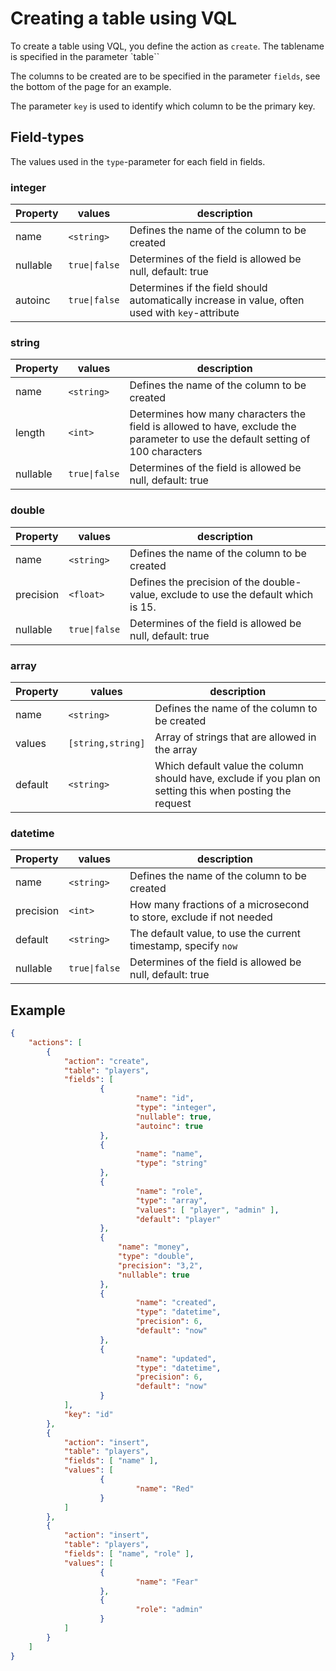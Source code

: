 # Creating a table using VQL
To create a table using VQL, you define the action as `create`.
The tablename is specified in the parameter `table``

The columns to be created are to be specified in the parameter `fields`, see the bottom of the page for an example.

The parameter `key` is used to identify which column to be the primary key.

## Field-types
The values used in the `type`-parameter for each field in fields.

### integer
Property|values|description
:-|-|-
name| `<string>` | Defines the name of the column to be created
nullable| `true\|false`| Determines of the field is allowed be null, default: true
autoinc| `true\|false`| Determines if the field should automatically increase in value, often used with `key`-attribute

### string
Property|values|description
:-|-|-
name| `<string>` | Defines the name of the column to be created
length| `<int>` | Determines how many characters the field is allowed to have, exclude the parameter to use the default setting of 100 characters
nullable| `true\|false`| Determines of the field is allowed be null, default: true

### double
Property|values|description
:-|-|-
name| `<string>` | Defines the name of the column to be created
precision| `<float>`| Defines the precision of the double-value, exclude to use the default which is 15.
nullable| `true\|false`| Determines of the field is allowed be null, default: true

### array
Property|values|description
:-|-|-
name| `<string>` | Defines the name of the column to be created
values| `[string,string]`| Array of strings that are allowed in the array
default| `<string>`| Which default value the column should have, exclude if you plan on setting this when posting the request

### datetime
Property|values|description
:-|-|-
name| `<string>` | Defines the name of the column to be created
precision| `<int>`|How many fractions of a microsecond to store, exclude if not needed
default| `<string>`| The default value, to use the current timestamp, specify `now`
nullable| `true\|false`| Determines of the field is allowed be null, default: true


## Example
```json
{
	"actions": [
		{
			"action": "create",
			"table": "players",
			"fields": [
					{ 
							"name": "id",
							"type": "integer",
							"nullable": true,
							"autoinc": true
					},
					{
							"name": "name",
							"type": "string"
					},
					{
							"name": "role",
							"type": "array",
							"values": [ "player", "admin" ],
							"default": "player"
					},
					{
						"name": "money",
						"type": "double",
						"precision": "3,2",
						"nullable": true
					},
					{
							"name": "created",
							"type": "datetime",
							"precision": 6,
							"default": "now"
					},
					{
							"name": "updated",
							"type": "datetime",
							"precision": 6,
							"default": "now"
					}
			],
			"key": "id"
		},
		{
			"action": "insert",
			"table": "players",
			"fields": [ "name" ],
			"values": [
					{
							"name": "Red"
					}
			]
		},
		{
			"action": "insert",
			"table": "players",
			"fields": [ "name", "role" ],
			"values": [
					{
							"name": "Fear"
					},
					{
							"role": "admin"
					}
			]
		}
	]
}
```
